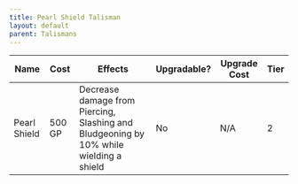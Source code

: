 ```yaml
---
title: Pearl Shield Talisman
layout: default
parent: Talismans
---
```


| Name         | Cost   | Effects                                                                                | Upgradable? | Upgrade Cost | Tier |
| ------------ | ------ | -------------------------------------------------------------------------------------- | ----------- | ------------ | ---- |
| Pearl Shield | 500 GP | Decrease damage from Piercing, Slashing and Bludgeoning by 10% while wielding a shield | No          | N/A          | 2    |
